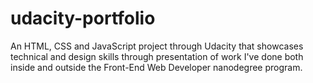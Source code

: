 # udacity-portfolio
An HTML, CSS and JavaScript project through Udacity that showcases technical and design skills through presentation of work I've done both inside and outside the Front-End Web Developer nanodegree program.
